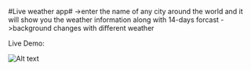 #Live weather app#
->enter the name of any city around the world and it will show you the weather information along with 14-days forcast
->background changes with different weather

Live Demo:

![Alt text](src/assets/images/sample.png)